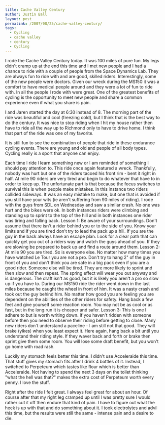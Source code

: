 ```yaml
---
title: Cache Valley Century
author: Justin Ball
layout: post
permalink: /2007/08/25/cache-valley-century/
tags:
  - Cycling
  - cache valley
  - century
  - Cycling
---
```


I rode the Cache Valley Century today. It was 100 miles of pure fun. My legs didn't cramp up at the end this time and I met new people and I had a chance to ride with a couple of people from the Space Dynamics Lab. They are always fun to ride with and are good, skilled riders. Interestingly, some of the new people were doctors. Given our wreck during the MS150 it was a comfort to have medical people around and they were a lot of fun to ride with. In all the people I rode with were great. One of the greatest benefits of cycling is the opportunity to meet new people and share a common experience even if what you share is pain.

I and Jaren started the day at 6:30 instead of 8. The morning part of the ride was beautiful and cool (freezing cold), but I think that is the best way to do the century. It was nice to stop riding when I hit my house rather then have to ride all the way up to Richmond only to have to drive home. I think that part of the ride was one of my favorite.

It is still fun to see the combination of people that ride in these endurance cycling events. There are young and old and people of all body types. Cycling really is a sport that anyone can enjoy.

Each time I ride I learn something new or I am reminded of something I should pay attention to. This ride once again featured a wreck. Thankfully, nobody was hurt but one of the riders tacoed his front rim - bent it right in half. At mile 90 riders are very tired and begin to do whatever that have to in order to keep up. The unfortunate part is that because the focus switches to survival this is when people make mistakes. In this instance two riders collided sideways. It was an easy mistake to make, but one that is avoided if you still have your wits (ie aren't suffering from 90 miles of riding). I rode with the guys from SDL on Wednesday and saw a similar crash. No one was hurt and the bikes were ok. In both instances riders were climbing and standing up to sprint to the top of the hill and in both instances one rider was tiring and falling back.
Lesson 1:
Be aware of your surroundings. Don't assume that there isn't a rider behind you or to the side of you. Know your limits and if you are tired don't try to lead the pack up a hill. If you are the guy in the back always have an escape plan. Look for a clear path that can quickly get you out of a riders way and watch the guys ahead of you. If they are slowing be prepared to back up and find a route around them.
Lesson 2:
At mile 90 you are tired. So is everyone else. No matter how many times you have watched Le Tour you are not a pro. Don't try to hang 2" of the guy in front of you and don't think you are safe in a big pack even if you are a good rider. Someone else will be tired. They are more likely to sprint and then slow and then repeat. The spring effect will wear you out anyway and is dangerous. The draft isn't as good, but it is likely you aren't a pro so slow up if you have to. During our MS150 ride the rider went down in the last miles because he caught the wheel in front of him. It was a nasty crash and took out the guy behind him. No matter how good you are feeling you are dependent on the abilities of the other riders for safety. Hang back a few feet and give yourself some reaction room. You may not be as cool or as fast, but in the long run it is cheaper and safer.
Lesson 3:
This is one I adhere to but is worth writing down. If you haven't ridden with someone before then you need to observe their riding before getting to close. Many new riders don't understand a paceline - I am still not that good. They will brake (yikes) when you least expect it. Here again, hang back a bit until you understand their riding style. If they waver back and forth or brake then sprint give them some room. You will lose some draft benefit, but you won't go home with road rash.

Luckily my stomach feels better this time. I didn't use Acceleraide this time. That stuff gives my stomach fits after I drink 4 bottles of it. Instead, I switched to Perpeteum which tastes like flour which is better than Acceleraide. Not having to spend the next 3 days on the toilet thinking "what the hell was that?" makes the extra cost of Perpeteum worth every penny. I love the stuff.

Right after the ride I felt great. I always feel great for about an hour. Of course after that my right leg cramped up until I was pretty sure I would rather cut it off then endure that kind of pain. I have to figure out what the heck is up with that and do something about it. I took electrolytes and advil this time, but the results were still the same - intense pain and a desire to die.